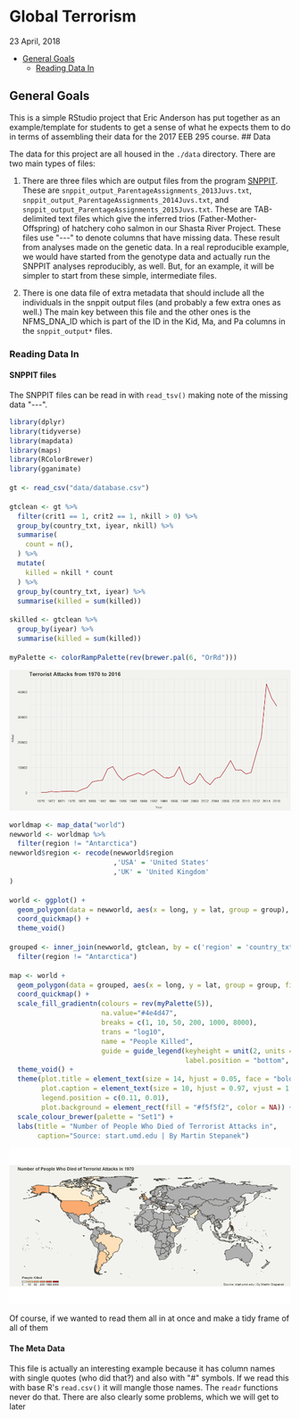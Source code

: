 Global Terrorism
================
23 April, 2018

-   [General Goals](#general-goals)
    -   [Reading Data In](#reading-data-in)

<!-- README.md is generated from README.Rmd. Please edit that file -->
General Goals
-------------

This is a simple RStudio project that Eric Anderson has put together as an example/template for students to get a sense of what he expects them to do in terms of assembling their data for the 2017 EEB 295 course. \#\# Data

The data for this project are all housed in the `./data` directory. There are two main types of files:

1.  There are three files which are output files from the program [SNPPIT](https://github.com/eriqande/snppit). These are `snppit_output_ParentageAssignments_2013Juvs.txt`, `snppit_output_ParentageAssignments_2014Juvs.txt`, and `snppit_output_ParentageAssignments_2015Juvs.txt`. These are TAB-delimited text files which give the inferred trios (Father-Mother-Offspring) of hatchery coho salmon in our Shasta River Project. These files use "---" to denote columns that have missing data. These result from analyses made on the genetic data. In a real reproducible example, we would have started from the genotype data and actually run the SNPPIT analyses reproducibly, as well. But, for an example, it will be simpler to start from these simple, intermediate files.

2.  There is one data file of extra metadata that should include all the individuals in the snppit output files (and probably a few extra ones as well.) The main key between this file and the other ones is the NFMS\_DNA\_ID which is part of the ID in the Kid, Ma, and Pa columns in the `snppit_output*` files.

### Reading Data In

#### SNPPIT files

The SNPPIT files can be read in with `read_tsv()` making note of the missing data "---".

``` r
library(dplyr)
library(tidyverse)
library(mapdata)
library(maps)
library(RColorBrewer)
library(gganimate)

gt <- read_csv("data/database.csv")

gtclean <- gt %>%
  filter(crit1 == 1, crit2 == 1, nkill > 0) %>%
  group_by(country_txt, iyear, nkill) %>%
  summarise(
    count = n(),
  ) %>% 
  mutate(
    killed = nkill * count
  ) %>% 
  group_by(country_txt, iyear) %>%
  summarise(killed = sum(killed))

skilled <- gtclean %>% 
  group_by(iyear) %>% 
  summarise(killed = sum(killed))

myPalette <- colorRampPalette(rev(brewer.pal(6, "OrRd")))
```

![](readme-figs/r%20gt2-1.png)

``` r
worldmap <- map_data("world")
newworld <- worldmap %>%
  filter(region != "Antarctica")
newworld$region <- recode(newworld$region
                          ,'USA' = 'United States'
                          ,'UK' = 'United Kingdom'
)

world <- ggplot() +
  geom_polygon(data = newworld, aes(x = long, y = lat, group = group), fill = "grey", color = "#4e4d47") + 
  coord_quickmap() +
  theme_void()

grouped <- inner_join(newworld, gtclean, by = c('region' = 'country_txt')) %>%
  filter(region != "Antarctica") 

map <- world +
  geom_polygon(data = grouped, aes(x = long, y = lat, group = group, fill = killed, frame = iyear), color = "#4e4d47") +
  coord_quickmap() +
  scale_fill_gradientn(colours = rev(myPalette(5)),
                       na.value="#4e4d47",
                       breaks = c(1, 10, 50, 200, 1000, 8000),
                       trans = "log10",
                       name = "People Killed",
                       guide = guide_legend(keyheight = unit(2, units = "mm"), keywidth=unit(6, units = "mm"),
                                            label.position = "bottom", title.position = 'top', nrow=1)) +
  theme_void() +
  theme(plot.title = element_text(size = 14, hjust = 0.05, face = "bold", color = "#4e4d47"),
        plot.caption = element_text(size = 10, hjust = 0.97, vjust = 1.2, color = "#4e4d47"),
        legend.position = c(0.11, 0.01),
        plot.background = element_rect(fill = "#f5f5f2", color = NA)) +
  scale_colour_brewer(palette = "Set1") +
  labs(title = "Number of People Who Died of Terrorist Attacks in",
       caption="Source: start.umd.edu | By Martin Stepanek")
```

![](https://github.com/stepanekm/global-terrorism/blob/master/map.gif)

Of course, if we wanted to read them all in at once and make a tidy frame of all of them

#### The Meta Data

This file is actually an interesting example because it has column names with single quotes (who did that?) and also with "\#" symbols. If we read this with base R's `read.csv()` it will mangle those names. The `readr` functions never do that. There are also clearly some problems, which we will get to later
